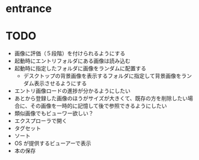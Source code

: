 # entrance

# TODO
- 画像に評価（５段階）を付けられるようにする
- 起動時にエントリフォルダにある画像は読み込む
- 起動時に指定したフォルダに画像をランダムに配置する
    - デスクトップの背景画像を表示するフォルダに指定して背景画像をランダム表示させるようにする
- エントリ画像ロードの進捗が分かるようにしたい
- あとから登録した画像のほうがサイズが大きくて、既存の方を削除したい場合に、その画像を一時的に記憶して後で参照できるようにしたい
- 類似画像でもビューワー欲しい？
- エクスプローラで開く
- タグセット
- ソート
- OS が提供するビューアーで表示
- 本の保存

